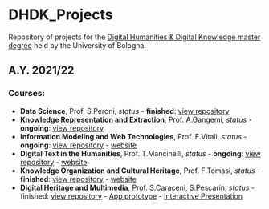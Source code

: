 # DHDK_Projects
Repository of projects for the [Digital Humanities &amp; Digital Knowledge master degree](https://corsi.unibo.it/2cycle/DigitalHumanitiesKnowledge) held by the University of Bologna.

## A.Y. 2021/22
### Courses:
- <b>Data Science</b>, Prof. S.Peroni, <i>status</i> - <b>finished</b>: [view repository](https://github.com/Postitisnt/MisoSoup.git)
- <b>Knowledge Representation and Extraction</b>, Prof. A.Gangemi, <i>status</i> - <b>ongoing</b>: [view repository]()
- <b>Information Modeling and Web Technologies</b>, Prof. F.Vitali, <i>status</i> - <b>ongoing</b>: [view repository]() - [website]()
- <b>Digital Text in the Humanities</b>, Prof. T.Mancinelli, <i>status</i> - <b>ongoing</b>: [view repository](https://github.com/gobbykid/gobbykid-text-analysis.git) - [website]() 
- <b>Knowledge Organization and Cultural Heritage</b>, Prof. F.Tomasi, <i>status</i> - <b>finished</b>: [view repository](https://github.com/SkLODowskaProject/sklodowskaproject.github.io.git) - [website](https://sklodowskaproject.github.io/)
- <b>Digital Heritage and Multimedia</b>, Prof. S.Caraceni, S.Pescarin, <i>status</i> - </b>finished</b>: [view repository]() - [App prototype](https://www.figma.com/proto/F7pfeLru1M8YgHzFSFT5mX/CeRTo-Project?node-id=0%3A1&viewport=1145%2C2762%2C0.32&scaling=scale-down&starting-point-node-id=2%3A2) - [Interactive Presentation](https://www.figma.com/proto/x1za7Dm9yRxMjV4ms5Brc4/CeRTo-Presentation?node-id=0%3A1&viewport=262%2C441%2C0.05&scaling=scale-down&starting-point-node-id=3%3A98&show-proto-sidebar=1)

